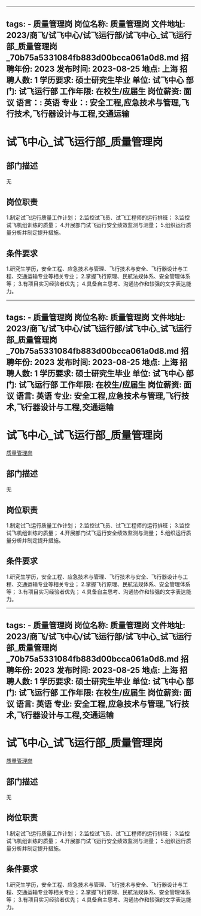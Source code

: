 
---
tags:
    - 质量管理岗
岗位名称: 质量管理岗
文件地址: 2023/商飞/试飞中心/试飞运行部/试飞中心_试飞运行部_质量管理岗_70b75a5331084fb883d00bcca061a0d8.md
招聘年份: 2023
发布时间: 2023-08-25
地点: 上海
招聘人数: 1
学历要求: 硕士研究生毕业
单位: 试飞中心
部门: 试飞运行部
工作年限: 在校生/应届生
岗位薪资: 面议
语言：: 英语
专业：: 安全工程,应急技术与管理,飞行技术,飞行器设计与工程,交通运输
---

# 试飞中心_试飞运行部_质量管理岗

## 部门描述

无

## 岗位职责

1.制定试飞运行质量工作计划；
 2.监控试飞员、试飞工程师的运行排班；
 3.监控试飞机组训练的质量；
 4.开展部门试飞运行安全绩效监测与测量；
 5.组织运行质量分析并制定提升措施。

 ## 条件要求

1.研究生学历，安全工程、应急技术与管理、飞行技术与安全、飞行器设计与工程、交通运输专业等相关专业；
 2.掌握飞行原理、民航法规体系、安全管理体系等；
 3.有项目实习经验者优先；
 4.具备自主思考、沟通协作和较强的文字表达能力。

---
tags:
    - 质量管理岗
岗位名称: 质量管理岗
文件地址: 2023/商飞/试飞中心/试飞运行部/试飞中心_试飞运行部_质量管理岗_70b75a5331084fb883d00bcca061a0d8.md
招聘年份: 2023
发布时间: 2023-08-25
地点: 上海
招聘人数: 1
学历要求: 硕士研究生毕业
单位: 试飞中心
部门: 试飞运行部
工作年限: 在校生/应届生
岗位薪资: 面议
语言: 英语
专业: 安全工程,应急技术与管理,飞行技术,飞行器设计与工程,交通运输
---

# 试飞中心_试飞运行部_质量管理岗

[质量管理岗](http://zhaopin.comac.cc/zp/ct/out/position/positionDetail?planid=70b75a5331084fb883d00bcca061a0d8)

## 部门描述

无

## 岗位职责

1.制定试飞运行质量工作计划；
 2.监控试飞员、试飞工程师的运行排班；
 3.监控试飞机组训练的质量；
 4.开展部门试飞运行安全绩效监测与测量；
 5.组织运行质量分析并制定提升措施。

 ## 条件要求

1.研究生学历，安全工程、应急技术与管理、飞行技术与安全、飞行器设计与工程、交通运输专业等相关专业；
 2.掌握飞行原理、民航法规体系、安全管理体系等；
 3.有项目实习经验者优先；
 4.具备自主思考、沟通协作和较强的文字表达能力。

---
tags:
    - 质量管理岗
岗位名称: 质量管理岗
文件地址: 2023/商飞/试飞中心/试飞运行部/试飞中心_试飞运行部_质量管理岗_70b75a5331084fb883d00bcca061a0d8.md
招聘年份: 2023
发布时间: 2023-08-25
地点: 上海
招聘人数: 1
学历要求: 硕士研究生毕业
单位: 试飞中心
部门: 试飞运行部
工作年限: 在校生/应届生
岗位薪资: 面议
语言: 英语
专业: 安全工程,应急技术与管理,飞行技术,飞行器设计与工程,交通运输
---

# 试飞中心_试飞运行部_质量管理岗

[质量管理岗](http://zhaopin.comac.cc/zp/ct/out/position/positionDetail?planid=70b75a5331084fb883d00bcca061a0d8)


## 部门描述

无

## 岗位职责

1.制定试飞运行质量工作计划；
 2.监控试飞员、试飞工程师的运行排班；
 3.监控试飞机组训练的质量；
 4.开展部门试飞运行安全绩效监测与测量；
 5.组织运行质量分析并制定提升措施。

 ## 条件要求

1.研究生学历，安全工程、应急技术与管理、飞行技术与安全、飞行器设计与工程、交通运输专业等相关专业；
 2.掌握飞行原理、民航法规体系、安全管理体系等；
 3.有项目实习经验者优先；
 4.具备自主思考、沟通协作和较强的文字表达能力。
